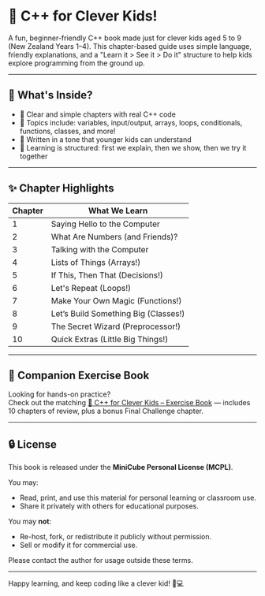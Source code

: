# 📘 C++ for Clever Kids!

A fun, beginner-friendly C++ book made just for clever kids aged 5 to 9 (New Zealand Years 1–4). This chapter-based guide uses simple language, friendly explanations, and a "Learn it > See it > Do it" structure to help kids explore programming from the ground up.

---

## 🌟 What's Inside?

- 🎯 Clear and simple chapters with real C++ code
- 📘 Topics include: variables, input/output, arrays, loops, conditionals, functions, classes, and more!
- 🧒 Written in a tone that younger kids can understand
- 🧠 Learning is structured: first we explain, then we show, then we try it together

---

## ✨ Chapter Highlights

| Chapter | What We Learn |
|---------|----------------|
| 1 | Saying Hello to the Computer |
| 2 | What Are Numbers (and Friends)? |
| 3 | Talking with the Computer |
| 4 | Lists of Things (Arrays!) |
| 5 | If This, Then That (Decisions!) |
| 6 | Let's Repeat (Loops!) |
| 7 | Make Your Own Magic (Functions!) |
| 8 | Let’s Build Something Big (Classes!) |
| 9 | The Secret Wizard (Preprocessor!) |
| 10 | Quick Extras (Little Big Things!) |

---

## 🧩 Companion Exercise Book

Looking for hands-on practice?  
Check out the matching [📘 C++ for Clever Kids – Exercise Book](book2.md) — includes 10 chapters of review, plus a bonus Final Challenge chapter.

---

## 🔒 License

This book is released under the **MiniCube Personal License (MCPL)**.

You may:
- Read, print, and use this material for personal learning or classroom use.
- Share it privately with others for educational purposes.

You may **not**:
- Re-host, fork, or redistribute it publicly without permission.
- Sell or modify it for commercial use.

Please contact the author for usage outside these terms.

---

Happy learning, and keep coding like a clever kid! 🧠💻
